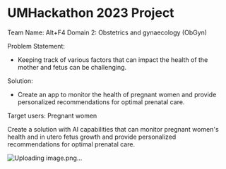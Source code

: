 # UMHackathon 2023 Project
Team Name: Alt+F4
Domain 2: Obstetrics and gynaecology (ObGyn)

Problem Statement:
- Keeping track of various factors that can impact the health of the mother and fetus can be challenging.

Solution:
- Create an app to monitor the health of pregnant women and provide personalized recommendations for optimal prenatal care.

Target users: Pregnant women

Create a solution with AI capabilities that can monitor pregnant women's health and in utero fetus growth and provide personalized recommendations for optimal prenatal care.

![Uploading image.png…]()
